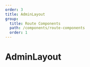 ```yaml
---
order: 3
title: AdminLayout
group:
  title: Route Components
  path: /components/route-components
  order: 1
---
```


# AdminLayout
